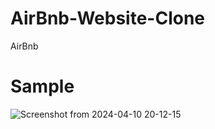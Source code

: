 # AirBnb-Website-Clone
AirBnb
# Sample

![Screenshot from 2024-04-10 20-12-15](https://github.com/teddyhabtamu/AirBnb-Website-Clone/assets/120775736/c8a3610e-4ca7-4be0-9248-e7baf3b625d7)
